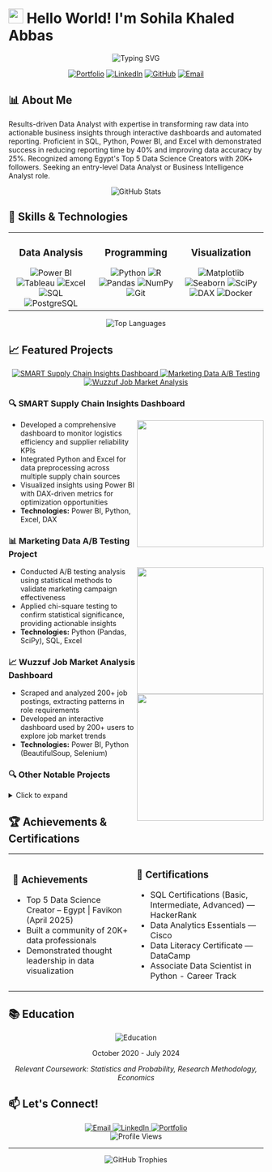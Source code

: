 # <img src="https://raw.githubusercontent.com/TheDudeThatCode/TheDudeThatCode/master/Assets/Hi.gif" width="29px"> Hello World! I'm Sohila Khaled Abbas

<div align="center">
  <img src="https://readme-typing-svg.herokuapp.com?font=Fira+Code&pause=1000&color=0969DA&center=true&vCenter=true&width=435&lines=Data+Analyst;Business+Intelligence+Analyst;Top+5+Data+Science+Creator+in+Egypt" alt="Typing SVG" />
</div>

<p align="center">
  <a href="https://sohilakhaledportfolio.vercel.app/"><img src="https://img.shields.io/badge/Portfolio-FF5722?style=for-the-badge&logo=todoist&logoColor=white" alt="Portfolio" /></a>
  <a href="https://linkedin.com/in/sohilakabbas"><img src="https://img.shields.io/badge/LinkedIn-0077B5?style=for-the-badge&logo=linkedin&logoColor=white" alt="LinkedIn" /></a>
  <a href="https://github.com/Sohila-Khaled-Abbas"><img src="https://img.shields.io/badge/GitHub-100000?style=for-the-badge&logo=github&logoColor=white" alt="GitHub" /></a>
  <a href="mailto:sohilakhaled811@gmail.com"><img src="https://img.shields.io/badge/Email-D14836?style=for-the-badge&logo=gmail&logoColor=white" alt="Email" /></a>
</p>

## 📊 About Me

Results-driven Data Analyst with expertise in transforming raw data into actionable business insights through interactive dashboards and automated reporting. Proficient in SQL, Python, Power BI, and Excel with demonstrated success in reducing reporting time by 40% and improving data accuracy by 25%. Recognized among Egypt's Top 5 Data Science Creators with 20K+ followers. Seeking an entry-level Data Analyst or Business Intelligence Analyst role.

<p align="center">
  <img src="https://github-readme-stats.vercel.app/api?username=Sohila-Khaled-Abbas&show_icons=true&theme=tokyonight&hide_border=true" alt="GitHub Stats" />
</p>

## 🚀 Skills & Technologies

<table>
  <tr>
    <td valign="top" width="33%">
      <h3 align="center">Data Analysis</h3>
      <div align="center">  
        <img src="https://img.shields.io/badge/Power%20BI-%23F2C811.svg?style=for-the-badge&logo=powerbi&logoColor=white" alt="Power BI" />
        <img src="https://img.shields.io/badge/Tableau-E97627?style=for-the-badge&logo=tableau&logoColor=white" alt="Tableau" />
        <img src="https://img.shields.io/badge/Excel-217346?style=for-the-badge&logo=microsoft-excel&logoColor=white" alt="Excel" />
        <img src="https://img.shields.io/badge/SQL-%2300758F.svg?style=for-the-badge&logo=sqlite&logoColor=white" alt="SQL" />
        <img src="https://img.shields.io/badge/PostgreSQL-%23316192.svg?style=for-the-badge&logo=postgresql&logoColor=white" alt="PostgreSQL" />
      </div>
    </td>
    <td valign="top" width="33%">
      <h3 align="center">Programming</h3>
      <div align="center">  
        <img src="https://img.shields.io/badge/python-%233776AB.svg?style=for-the-badge&logo=python&logoColor=white" alt="Python" />
        <img src="https://img.shields.io/badge/R-%23276DC3.svg?style=for-the-badge&logo=r&logoColor=white" alt="R" />
        <img src="https://img.shields.io/badge/pandas-%23150458.svg?style=for-the-badge&logo=pandas&logoColor=white" alt="Pandas" />
        <img src="https://img.shields.io/badge/numpy-%23013243.svg?style=for-the-badge&logo=numpy&logoColor=white" alt="NumPy" />
        <img src="https://img.shields.io/badge/Git-%23F05033.svg?style=for-the-badge&logo=git&logoColor=white" alt="Git" />
      </div>
    </td>
    <td valign="top" width="33%">
      <h3 align="center">Visualization</h3>
      <div align="center">  
        <img src="https://img.shields.io/badge/Matplotlib-%23ffffff.svg?style=for-the-badge&logo=Matplotlib&logoColor=black" alt="Matplotlib" />
        <img src="https://img.shields.io/badge/Seaborn-%2371ADBC.svg?style=for-the-badge&logo=seaborn&logoColor=white" alt="Seaborn" />
        <img src="https://img.shields.io/badge/SciPy-%230C55A5.svg?style=for-the-badge&logo=scipy&logoColor=white" alt="SciPy" />
        <img src="https://img.shields.io/badge/DAX-F2C811?style=for-the-badge&logo=power-bi&logoColor=white" alt="DAX" />
        <img src="https://img.shields.io/badge/Docker-%230db7ed.svg?style=for-the-badge&logo=docker&logoColor=white" alt="Docker" />
      </div>
    </td>
  </tr>
</table>

<p align="center">
  <img src="https://github-readme-stats.vercel.app/api/top-langs/?username=Sohila-Khaled-Abbas&layout=compact&theme=tokyonight&hide_border=true" alt="Top Languages" />
</p>

## 📈 Featured Projects

<div align="center">
  <a href="https://app.powerbi.com/view?r=eyJrIjoiNzc1YzdkYWQtZDlkZC00MDhkLWJhNGEtZDg4YzRmMDI5NTljIiwidCI6IjI1Y2UwMjYxLWJiZDYtNDljZC1hMWUyLTU0MjYwODg2ZDE1OSJ9">
    <img src="https://img.shields.io/badge/SMART_Supply_Chain_Insights_Dashboard-F2C811?style=for-the-badge&logo=power-bi&logoColor=black" alt="SMART Supply Chain Insights Dashboard" />
  </a>
  <a href="https://github.com/Sohila-Khaled-Abbas/ab-testing-marketing-conversion">
    <img src="https://img.shields.io/badge/Marketing_Data_A/B_Testing-3776AB?style=for-the-badge&logo=python&logoColor=white" alt="Marketing Data A/B Testing" />
  </a>
  <a href="https://app.powerbi.com/view?r=eyJrIjoiMGNjZmFlOWItMWU3My00ZjM4LTlhYjQtMWY5N2QzOGQwMTAyIiwidCI6IjI1Y2UwMjYxLWJiZDYtNDljZC1hMWUyLTU0MjYwODg2ZDE1OSJ9">
    <img src="https://img.shields.io/badge/Wuzzuf_Job_Market_Analysis-F2C811?style=for-the-badge&logo=power-bi&logoColor=black" alt="Wuzzuf Job Market Analysis" />
  </a>
</div>

### 🔍 SMART Supply Chain Insights Dashboard
<a href="https://app.powerbi.com/view?r=eyJrIjoiNzc1YzdkYWQtZDlkZC00MDhkLWJhNGEtZDg4YzRmMDI5NTljIiwidCI6IjI1Y2UwMjYxLWJiZDYtNDljZC1hMWUyLTU0MjYwODg2ZDE1OSJ9"><img align="right" width="250" src="https://img.shields.io/badge/Live_Dashboard-F2C811?style=for-the-badge&logo=power-bi&logoColor=black" /></a>

- Developed a comprehensive dashboard to monitor logistics efficiency and supplier reliability KPIs
- Integrated Python and Excel for data preprocessing across multiple supply chain sources
- Visualized insights using Power BI with DAX-driven metrics for optimization opportunities
- **Technologies:** Power BI, Python, Excel, DAX

### 📊 Marketing Data A/B Testing Project
<a href="https://github.com/Sohila-Khaled-Abbas/ab-testing-marketing-conversion"><img align="right" width="250" src="https://img.shields.io/badge/GitHub_Repo-100000?style=for-the-badge&logo=github&logoColor=white" /></a>

- Conducted A/B testing analysis using statistical methods to validate marketing campaign effectiveness
- Applied chi-square testing to confirm statistical significance, providing actionable insights
- **Technologies:** Python (Pandas, SciPy), SQL, Excel

### 📈 Wuzzuf Job Market Analysis Dashboard
<a href="https://app.powerbi.com/view?r=eyJrIjoiMGNjZmFlOWItMWU3My00ZjM4LTlhYjQtMWY5N2QzOGQwMTAyIiwidCI6IjI1Y2UwMjYxLWJiZDYtNDljZC1hMWUyLTU0MjYwODg2ZDE1OSJ9"><img align="right" width="250" src="https://img.shields.io/badge/Live_Dashboard-F2C811?style=for-the-badge&logo=power-bi&logoColor=black" /></a>

- Scraped and analyzed 200+ job postings, extracting patterns in role requirements
- Developed an interactive dashboard used by 200+ users to explore job market trends
- **Technologies:** Power BI, Python (BeautifulSoup, Selenium)

### 🔍 Other Notable Projects

<details>
  <summary>Click to expand</summary>
  
  ### Social Media Advertising Dashboard
  - Cleaned and aggregated multi-platform advertising data, achieving 100% data completeness
  - Identified key engagement drivers responsible for 35% of total platform engagement
  - **Technologies:** Power BI, Python
  
  ### HR Analytics Dashboard
  - Developed an HR dashboard to monitor 100+ employee KPIs, providing management with real-time workforce insights
  - Automated monthly reporting processes, reducing reporting time by 30%
  - **Technologies:** Power BI, DAX, Excel
  
  ### Startup Expansion Analysis Dashboard
  - Automated data preprocessing, resolving 15% missing data
  - Highlighted key metrics: $1.5M revenue lead, ROI exceeding 137,437.83%
  - **Technologies:** Power BI, Python
  
  ### Emergency Room Dashboard
  - Boosted patient satisfaction (+13%) and reduced wait times (1.9%)
  - **Technologies:** Power BI
  
  ### Regional Sales Dashboard
  - Achieved a 20% sales increase through advanced DAX measures
  - **Technologies:** Power BI
</details>

## 🏆 Achievements & Certifications
<table>
  <tr>
    <td>
      <h3>🏅 Achievements</h3>
      <ul>
        <li>Top 5 Data Science Creator – Egypt | Favikon (April 2025)</li>
        <li>Built a community of 20K+ data professionals</li>
        <li>Demonstrated thought leadership in data visualization</li>
      </ul>
    </td>
    <td>
      <h3>📜 Certifications</h3>
      <ul>
        <li>SQL Certifications (Basic, Intermediate, Advanced) — HackerRank</li>
        <li>Data Analytics Essentials — Cisco</li>
        <li>Data Literacy Certificate — DataCamp</li>
        <li>Associate Data Scientist in Python - Career Track</li>
      </ul>
    </td>
  </tr>
</table>

## 📚 Education

<div align="center">
  <img src="https://img.shields.io/badge/Damietta_University-Bachelor_of_Science_in_Agricultural_Sciences-0056D2?style=for-the-badge" alt="Education" />
  <p>October 2020 - July 2024</p>
  <p><i>Relevant Coursework: Statistics and Probability, Research Methodology, Economics</i></p>
</div>

## 📫 Let's Connect!
<div align="center">
  <a href="mailto:sohilakhaled811@gmail.com">
    <img src="https://img.shields.io/badge/Email-D14836?style=for-the-badge&logo=gmail&logoColor=white" alt="Email" />
  </a>
  <a href="https://linkedin.com/in/sohilakabbas">
    <img src="https://img.shields.io/badge/LinkedIn-0077B5?style=for-the-badge&logo=linkedin&logoColor=white" alt="LinkedIn" />
  </a>
  <a href="https://sohilakhaledportfolio.vercel.app/">
    <img src="https://img.shields.io/badge/Portfolio-FF5722?style=for-the-badge&logo=todoist&logoColor=white" alt="Portfolio" />
  </a>
</div>

<div align="center">
  <img src="https://komarev.com/ghpvc/?username=Sohila-Khaled-Abbas&style=flat-square&color=blue" alt="Profile Views" />
</div>

---

<div align="center">
  <img src="https://github-profile-trophy.vercel.app/?username=Sohila-Khaled-Abbas&theme=nord&column=7&no-frame=true" alt="GitHub Trophies" />
</div>
